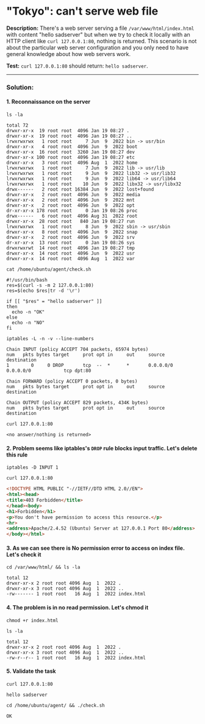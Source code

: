 # "Tokyo": can't serve web file

**Description:** There's a web server serving a file `/var/www/html/index.html` with content "hello sadserver" but when we try to check it locally with an HTTP client like `curl 127.0.0.1:80`, nothing is returned. This scenario is not about the particular web server configuration and you only need to have general knowledge about how web servers work.  

**Test:** `curl 127.0.0.1:80` should return: `hello sadserver`.  

---

### Solution:
#### 1. Reconnaissance on the server
`ls -la`  
```console
total 72
drwxr-xr-x  19 root root  4096 Jan 19 08:27 .
drwxr-xr-x  19 root root  4096 Jan 19 08:27 ..
lrwxrwxrwx   1 root root     7 Jun  9  2022 bin -> usr/bin
drwxr-xr-x   4 root root  4096 Jun  9  2022 boot
drwxr-xr-x  16 root root  3260 Jan 19 08:27 dev
drwxr-xr-x 100 root root  4096 Jan 19 08:27 etc
drwxr-xr-x   3 root root  4096 Aug  1  2022 home
lrwxrwxrwx   1 root root     7 Jun  9  2022 lib -> usr/lib
lrwxrwxrwx   1 root root     9 Jun  9  2022 lib32 -> usr/lib32
lrwxrwxrwx   1 root root     9 Jun  9  2022 lib64 -> usr/lib64
lrwxrwxrwx   1 root root    10 Jun  9  2022 libx32 -> usr/libx32
drwx------   2 root root 16384 Jun  9  2022 lost+found
drwxr-xr-x   2 root root  4096 Jun  9  2022 media
drwxr-xr-x   2 root root  4096 Jun  9  2022 mnt
drwxr-xr-x   2 root root  4096 Jun  9  2022 opt
dr-xr-xr-x 178 root root     0 Jan 19 08:26 proc
drwx------   6 root root  4096 Aug 31  2022 root
drwxr-xr-x  28 root root   840 Jan 19 08:27 run
lrwxrwxrwx   1 root root     8 Jun  9  2022 sbin -> usr/sbin
drwxr-xr-x   8 root root  4096 Jun  9  2022 snap
drwxr-xr-x   2 root root  4096 Jun  9  2022 srv
dr-xr-xr-x  13 root root     0 Jan 19 08:26 sys
drwxrwxrwt  14 root root  4096 Jan 19 08:27 tmp
drwxr-xr-x  14 root root  4096 Jun  9  2022 usr
drwxr-xr-x  14 root root  4096 Aug  1  2022 var
```

`cat /home/ubuntu/agent/check.sh`  
```console
#!/usr/bin/bash
res=$(curl -s -m 2 127.0.0.1:80)
res=$(echo $res|tr -d '\r')

if [[ "$res" = "hello sadserver" ]]
then
  echo -n "OK"
else
  echo -n "NO"
fi
```

`iptables -L -n -v --line-numbers`  
```console
Chain INPUT (policy ACCEPT 704 packets, 65974 bytes)
num   pkts bytes target     prot opt in     out     source               destination         
1        0     0 DROP       tcp  --  *      *       0.0.0.0/0            0.0.0.0/0            tcp dpt:80

Chain FORWARD (policy ACCEPT 0 packets, 0 bytes)
num   pkts bytes target     prot opt in     out     source               destination         

Chain OUTPUT (policy ACCEPT 829 packets, 434K bytes)
num   pkts bytes target     prot opt in     out     source               destination         
```

`curl 127.0.0.1:80`  
```console
<no answer/nothing is returned>
```


#### 2. Problem seems like iptables's `DROP` rule blocks input traffic. Let's delete this rule
`iptables -D INPUT 1`  

`curl 127.0.0.1:80`  
```html
<!DOCTYPE HTML PUBLIC "-//IETF//DTD HTML 2.0//EN">
<html><head>
<title>403 Forbidden</title>
</head><body>
<h1>Forbidden</h1>
<p>You don't have permission to access this resource.</p>
<hr>
<address>Apache/2.4.52 (Ubuntu) Server at 127.0.0.1 Port 80</address>
</body></html>
```


#### 3. As we can see there is No permission error to access on index file. Let's check it
`cd /var/www/html/ && ls -la`  
```console
total 12
drwxr-xr-x 2 root root 4096 Aug  1  2022 .
drwxr-xr-x 3 root root 4096 Aug  1  2022 ..
-rw------- 1 root root   16 Aug  1  2022 index.html
```


#### 4. The problem is in no read permission. Let's chmod it
`chmod +r index.html`  

`ls -la`  
```console
total 12
drwxr-xr-x 2 root root 4096 Aug  1  2022 .
drwxr-xr-x 3 root root 4096 Aug  1  2022 ..
-rw-r--r-- 1 root root   16 Aug  1  2022 index.html
```


#### 5. Validate the task
`curl 127.0.0.1:80`  
```console
hello sadserver
```

`cd /home/ubuntu/agent/ && ./check.sh`  
```console
OK
```
